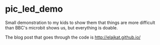 # pic_led_demo

Small demonstration to my kids to show them that things are more difficult
than BBC's microbit shows us, but everything is doable.

The blog post that goes through the code is http://elajkat.github.io/
